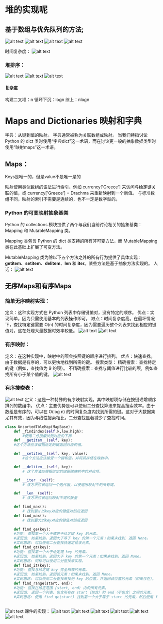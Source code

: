 # 堆的实现呢
## 基于数组与优先队列的方法;
![alt text](image.png)
![alt text](image-1.png)
![alt text](image-2.png)
![alt text](image-3.png)

时间复杂度：
![alt text](image-4.png)

### 堆排序：
![alt text](image-5.png)
![alt text](image-6.png)
![alt text](image-7.png)

#### 复杂度
构建二叉堆：n
循环下沉：logn
综上：nlogn
# Maps and Dictionaries 映射和字典
字典：从键到值的映射。
字典通常被称为关联数组或映射。
当我们特指讨论 Python 的 dict 类时使用“字典dict”这一术语，而在讨论更一般的抽象数据类型时使用“映射maps”这一术语。

## Maps：
Keys是唯一的，但是value不是唯一是的

映射使用类似数组的语法进行索引，例如 currency['Greece'] 来访问与给定键关联的值，或 currency['Greece'] = Drachma 来重新映射到一个新值。
与标准数组不同，映射的索引不需要是连续的，也不一定是数字型的。

### Python 的可变映射抽象基类

Python 的 collections 模块提供了两个与我们当前讨论相关的抽象基类：Mapping 和 MutableMapping 类。

Mapping 类包含 Python 的 dict 类支持的所有非可变方法，而 MutableMapping 类在此基础上扩展了可变方法。

MutableMapping 类为除以下五个方法之外的所有行为提供了具体实现：__getitem__、__setitem__、__delitem__、__len__ 和 __iter__。某些方法是基于抽象方法实现的。
人话：
![alt text](image-8.png)

## 无序Maps和有序Maps
### 简单无序映射实现：
定义：这种实现方式在 Python 列表中存储键值对，没有特定的顺序。
优点：实现简单，因为只需使用基本的列表操作即可。
缺点：时间复杂度高。在最坏情况下，查找特定键需要 O(n) 的时间复杂度，因为需要遍历整个列表来找到相应的键值对。这在处理大量数据时效率较低。
![alt text](image-12.png)
![alt text](image-13.png)
### 有序映射：

定义：在这种实现中，映射中的项会按照键的顺序进行排列。
优点：快速查找。由于数据是有序的，可以更快地找到所需的键。
搜索类型：
精确搜索：查找特定的键（例如，查找值为 9 的项）。
不精确搜索：查找与阈值进行比较的项，例如查找所有小于某个值的键。
![alt text](image-10.png)

### 有序搜索表：
![alt text](image-9.png)
定义：这是一种特殊的有序映射实现，其中映射项存储在按键递增顺序排列的数组中。
优点：主要优势是可以使用二分查找算法来提高搜索效率。由于数组是有序的，可以在 O(log n) 的时间复杂度内找到所需的键。这对于大数据集尤其有效，因为与线性搜索相比，二分查找显著减少了查找时间。
```py
class UnsortedTbleMap(MapBase):
    def _findindex(self,k,low,high):
        #使用二分搜索找到对应的下标
    def __getitem__(self, key):
    #这个方法应该根据给定的键返回对应的值。

    def __setitem__(self, key, value):
        #这个方法应该接受一个键和值，并将其存储在映射中。

    def __delitem__(self, key):
        # 这个方法应根据给定的键删除映射中的对应项。

    def __iter__(self):
        # 该方法应该返回一个迭代器，以便遍历映射中的所有键。

    def __len__(self):
        # 该方法应该返回映射中键的数量

    def find_max():
        # 找到最小的key对应的键值对然后返回
    def find_max():
        # 找到最大的key对应的键值对然后返回
    
    def find_ge(key):
    #功能: 查找第一个大于或等于给定键 key 的元素。
    #返回值: 如果找到，返回大于等于 key 的第一个元素；如果未找到，返回 None。
    #实现思路: 可以使用二分查找快速定位该元素。
    def find_gt(key):
    #功能: 查找第一个大于给定键 key 的元素。
    #返回值: 如果找到，返回大于 key 的第一个元素；如果未找到，返回 None。
    #实现思路: 同样可以使用二分查找来实现。
    def find_it(key):
    #功能: 查找与给定键 key 完全相等的元素。
    #返回值: 如果找到，返回该元素；如果未找到，返回 None。
    #实现思路: 可以使用二分查找来找到 key 的位置，并返回该位置的元素（如果存在）。
    def find_range(start, end):
    #功能: 查找在给定范围 [start, end) 内的所有元素。
    #返回值: 返回一个列表，包含所有在 start（包含）和 end（不包含）之间的元素。
    #实现思路: 使用 find_ge(start) 找到第一个大于等于 start 的元素，然后使用 find_gt(end) 找到第一个大于 end 的元素，依次返回范围内的所有元素。
    
```
![alt text](image-11.png)
课件的实现：
![alt text](image-14.png)
![alt text](image-15.png)
![alt text](image-16.png)
![alt text](image-17.png)
![alt text](image-18.png)
![alt text](image-19.png)